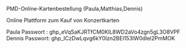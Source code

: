 PMD-Online-Kartenbestellung
(Paula,Matthias,Dennis)

Online Plattform zum Kauf von Konzertkarten 





Paula Passwort : 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
Dennis Passwort: 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


